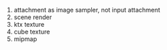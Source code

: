 1. attachment as image sampler, not input attachment
2. scene render
3. ktx texture
4. cube texture
5. mipmap



